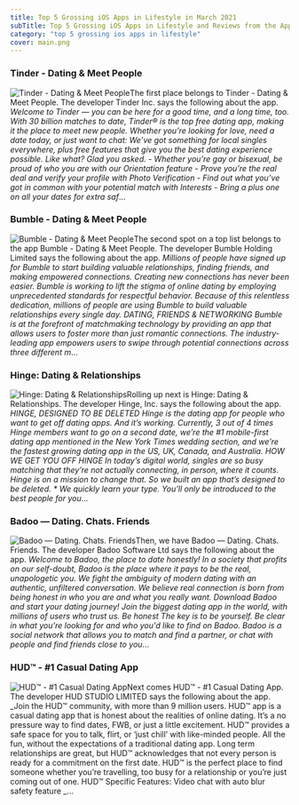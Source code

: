 ```yaml
---
title: Top 5 Grossing iOS Apps in Lifestyle in March 2021
subTitle: Top 5 Grossing iOS Apps in Lifestyle and Reviews from the AppStore in March 2021.
category: "top 5 grossing ios apps in lifestyle"
cover: main.png
---
```


### Tinder - Dating & Meet People

![Tinder - Dating & Meet People](https://is4-ssl.mzstatic.com/image/thumb/Purple114/v4/8f/9d/c6/8f9dc6eb-4a93-ed1c-314a-87ac10330168/AppIcon-0-0-1x_U007emarketing-0-0-0-7-0-0-sRGB-0-0-0-GLES2_U002c0-512MB-85-220-0-0.png/100x100bb.png)The first place belongs to Tinder - Dating & Meet People. The developer Tinder Inc. says the following about the app. _Welcome to Tinder — you can be here for a good time, and a long time, too. With 30 billion matches to date, Tinder® is the top free dating app, making it the place to meet new people. Whether you’re looking for love, need a date today, or just want to chat: We’ve got something for local singles everywhere, plus free features that give you the best dating experience possible. Like what? Glad you asked.   - Whether you’re gay or bisexual, be proud of who you are with our Orientation feature - Prove you’re the real deal and verify your profile with Photo Verification  - Find out what you’ve got in common with your potential match with Interests - Bring a plus one on all your dates for extra saf_...

### Bumble - Dating & Meet People

![Bumble - Dating & Meet People](https://is1-ssl.mzstatic.com/image/thumb/Purple124/v4/53/94/bd/5394bd1b-ac2d-1c44-93c1-ed437e4e8b2a/AppIcon-0-0-1x_U007emarketing-0-0-0-7-0-0-sRGB-0-0-0-GLES2_U002c0-512MB-85-220-0-0.png/100x100bb.png)The second spot on a top list belongs to the app Bumble - Dating & Meet People. The developer Bumble Holding Limited says the following about the app. _Millions of people have signed up for Bumble to start building valuable relationships, finding friends, and making empowered connections.  Creating new connections has never been easier. Bumble is working to lift the stigma of online dating by employing unprecedented standards for respectful behavior. Because of this relentless dedication, millions of people are using Bumble to build valuable relationships every single day.  DATING, FRIENDS & NETWORKING  Bumble is at the forefront of matchmaking technology by providing an app that allows users to foster more than just romantic connections. The industry-leading app empowers users to swipe through potential connections across three different m_...

### Hinge: Dating & Relationships

![Hinge: Dating & Relationships](https://is2-ssl.mzstatic.com/image/thumb/Purple114/v4/f1/43/b7/f143b74c-b055-b533-1e99-c4101374e541/AppIcon-0-0-1x_U007emarketing-0-0-0-5-0-0-sRGB-0-0-0-GLES2_U002c0-512MB-85-220-0-0.png/100x100bb.png)Rolling up next is Hinge: Dating & Relationships. The developer Hinge, Inc. says the following about the app. _HINGE, DESIGNED TO BE DELETED Hinge is the dating app for people who want to get off dating apps. And it’s working. Currently, 3 out of 4 times Hinge members want to go on a second date, we’re the #1 mobile-first dating app mentioned in the New York Times wedding section, and we’re the fastest growing dating app in the US, UK, Canada, and Australia.  HOW WE GET YOU OFF HINGE In today’s digital world, singles are so busy matching that they’re not actually connecting, in person, where it counts. Hinge is on a mission to change that. So we built an app that’s designed to be deleted.  * We quickly learn your type. You’ll only be introduced to the best people for you_...

### Badoo — Dating. Chats. Friends

![Badoo — Dating. Chats. Friends](https://is2-ssl.mzstatic.com/image/thumb/Purple114/v4/de/a4/e7/dea4e775-fd7a-643c-60fb-58ec8e73729f/AppIcon-0-0-1x_U007emarketing-0-0-0-7-0-0-sRGB-0-0-0-GLES2_U002c0-512MB-85-220-0-0.png/100x100bb.png)Then, we have Badoo — Dating. Chats. Friends. The developer Badoo Software Ltd says the following about the app. _Welcome to Badoo, the place to date honestly!   In a society that profits on our self-doubt, Badoo is the place where it pays to be the real, unapologetic you. We fight the ambiguity of modern dating with an authentic, unfiltered conversation. We believe real connection is born from being honest in who you are and what you really want.   Download Badoo and start your dating journey! Join the biggest dating app in the world, with millions of users who trust us.   Be honest  The key is to be yourself. Be clear in what you're looking for and who you'd like to find on Badoo. Badoo is a social network that allows you to match and find a partner, or chat with people and find friends close to you_...

### HUD™ - #1 Casual Dating App

![HUD™ - #1 Casual Dating App](https://is5-ssl.mzstatic.com/image/thumb/Purple124/v4/b4/81/14/b481143a-ecf7-eb8b-a2be-4cc0694e2828/AppIcon-0-1x_U007emarketing-0-7-0-sRGB-85-220.png/100x100bb.png)Next comes HUD™ - #1 Casual Dating App. The developer HUD STUDIO LIMITED says the following about the app. _Join the HUD™ community, with more than 9 million users.   HUD™ app is a casual dating app that is honest about the realities of online dating.  It’s a no pressure way to find dates, FWB, or just a little excitement. HUD™ provides a safe space for you to talk, flirt, or ‘just chill’ with like-minded people. All the fun, without the expectations of a traditional dating app.   Long term relationships are great, but HUD™ acknowledges that not every person is ready for a commitment on the first date. HUD™ is the perfect place to find someone whether you’re travelling, too busy for a relationship or you’re just coming out of one.   HUD™ Specific Features: Video chat with auto blur safety feature _...

